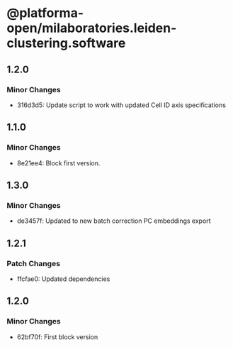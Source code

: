 # @platforma-open/milaboratories.leiden-clustering.software

## 1.2.0

### Minor Changes

- 316d3d5: Update script to work with updated Cell ID axis specifications

## 1.1.0

### Minor Changes

- 8e21ee4: Block first version.

## 1.3.0

### Minor Changes

- de3457f: Updated to new batch correction PC embeddings export

## 1.2.1

### Patch Changes

- ffcfae0: Updated dependencies

## 1.2.0

### Minor Changes

- 62bf70f: First block version

